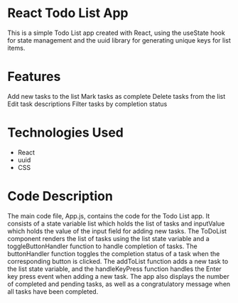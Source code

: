  # React Todo List App
This is a simple Todo List app created with React, using the useState hook for state management and the uuid library for generating unique keys for list items.

 # Features
Add new tasks to the list
Mark tasks as complete
Delete tasks from the list
Edit task descriptions
Filter tasks by completion status

 # Technologies Used
 - React
 - uuid
 - CSS
 # Code Description
The main code file, App.js, contains the code for the Todo List app. It consists of a state variable list which holds the list of tasks and inputValue which holds the value of the input field for adding new tasks. The ToDoList component renders the list of tasks using the list state variable and a toggleButtonHandler function to handle completion of tasks. The buttonHandler function toggles the completion status of a task when the corresponding button is clicked. The addToList function adds a new task to the list state variable, and the handleKeyPress function handles the Enter key press event when adding a new task. The app also displays the number of completed and pending tasks, as well as a congratulatory message when all tasks have been completed.
